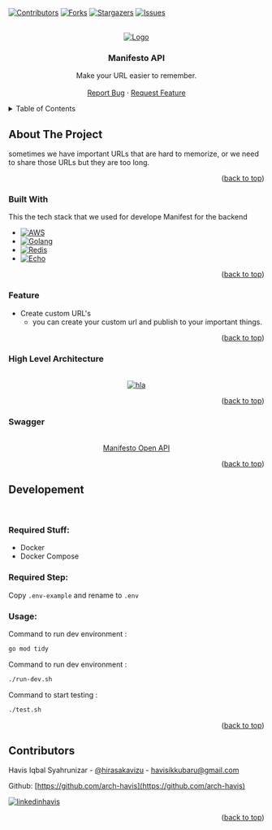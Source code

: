<!-- Improved compatibility of back to top link: See: https://github.com/othneildrew/Best-README-Template/pull/73 -->
<a name="readme-top"></a>
<!--
*** Thanks for checking out the Best-README-Template. If you have a suggestion
*** that would make this better, please fork the repo and create a pull request
*** or simply open an issue with the tag "enhancement".
*** Don't forget to give the project a star!
*** Thanks again! Now go create something AMAZING! :D
-->



<!-- PROJECT SHIELDS -->
<!--
*** I'm using markdown "reference style" links for readability.
*** Reference links are enclosed in brackets [ ] instead of parentheses ( ).
*** See the bottom of this document for the declaration of the reference variables
*** for contributors-url, forks-url, etc. This is an optional, concise syntax you may use.
*** https://www.markdownguide.org/basic-syntax/#reference-style-links
-->
[![Contributors][contributors-shield]][contributors-url]
[![Forks][forks-shield]][forks-url]
[![Stargazers][stars-shield]][stars-url]
[![Issues][issues-shield]][issues-url]



<!-- PROJECT LOGO -->
<br />
<div align="center">
  <a href="https://github.com/romodeus/manifesto-backend">
    <img src="https://i.ibb.co/LhhFrxd/Group-1.png" alt="Logo">
  </a>

  <h3 align="center">Manifesto API</h3>

  <p align="center">
    Make your URL easier to remember.
    <br />
    <br />
    <a href="https://github.com/romodeus/manifesto-backend/issues">Report Bug</a>
    ·
    <a href="https://github.com/romodeus/manifesto-backend/issues">Request Feature</a>
  </p>
</div>



<!-- TABLE OF CONTENTS -->
<details>
  <summary>Table of Contents</summary>
  <ol>
    <li>
      <a href="#about-the-project">About The Project</a>
      <ul>
        <li><a href="#built-with">Built With</a></li>
      </ul>
      <ul>
       <li><a href="#feature">Feature</a></li>
      </ul>
      <ul>
       <li><a href="#high-level-architecture">High Level Architecture</a></li>
      </ul>
      <ul>
        <li><a href="#swagger">Open API: Swagger</a></li>
      </ul>
    </li>
    <li>
        <a href="#developement">Developement</a>
        <ul>
            <li><a href="#required-stuff">Required Stuff</a></li>
        </ul>
        <ul>
            <li><a href="#required-step">Required Step</a></li>
        </ul>
        <ul>
            <li><a href="#usage">Usage</a></li>
        </ul>
    </li>
    <li><a href="#contributors">Contributors</a></li>
  
  </ol>
</details>



<!-- ABOUT THE PROJECT -->
## About The Project

sometimes we have important URLs that are hard to memorize, or we need to share those URLs but they are too long. 

<p align="right">(<a href="#readme-top">back to top</a>)</p>



### Built With

This the tech stack that we used for develope Manifest for the backend

* [![AWS][aws]][aws-url]
* [![Golang][golang]][golang-url]
* [![Redis][redis]][redis-url]
* [![Echo][echo]][echo-url]

<p align="right">(<a href="#readme-top">back to top</a>)</p>

<!-- FEATURE -->
### Feature
- Create custom URL's
    - you can create your custom url and publish to your important things.

<p align="right">(<a href="#readme-top">back to top</a>)</p>

<!-- HLA -->
### High Level Architecture

<br />
<div align="center">
  <a href="https://drive.google.com/file/d/1WlAkGL4msOUllDYRa2RahTGXCSUI8vzt/view?usp=sharing">
    <img src="https://i.ibb.co/8YF3C4S/Manifesto-HLA.jpg" alt="hla">
  </a>
</div>
<p align="right">(<a href="#readme-top">back to top</a>)</p>

<!-- Swagger -->
### Swagger

<br />
<div align="center">
  <a href="https://github.com/romodeus/manifesto-backend/blob/main/OpenAPI.json">
  Manifesto Open API
  </a>
</div>
<p align="right">(<a href="#readme-top">back to top</a>)</p>

<!-- Developement -->
## Developement

<br />

### Required Stuff:

- Docker
- Docker Compose

### Required Step:

Copy `.env-example` and rename to `.env`

### Usage:

Command to run dev environment :
```bash
go mod tidy
```

Command to run dev environment :
```bash
./run-dev.sh
```

Command to start testing :
```bash
./test.sh
```

<p align="right">(<a href="#readme-top">back to top</a>)</p>


<!-- Contributors -->
## Contributors

Havis Iqbal Syahrunizar - [@hirasakavizu](https://twitter.com/hirasakavizu) - havisikkubaru@gmail.com

Github: [https://github.com/arch-havis](https://github.com/arch-havis)

[![linkedinhavis][linkedinhavis-shield]][linkedinhavis-url]

<p align="right">(<a href="#readme-top">back to top</a>)</p>



<!-- MARKDOWN LINKS & IMAGES -->
<!-- https://www.markdownguide.org/basic-syntax/#reference-style-links -->

[contributors-shield]: https://img.shields.io/github/contributors/romodeus/manifesto-backend.svg?style=for-the-badge
[contributors-url]: https://github.com/romodeus/manifesto-backend/graphs/contributors

[forks-shield]: https://img.shields.io/github/forks/romodeus/manifesto-backend.svg?style=for-the-badge
[forks-url]: https://github.com/romodeus/manifesto-backend/network/members

[stars-shield]: https://img.shields.io/github/stars/romodeus/manifesto-backend.svg?style=for-the-badge
[stars-url]: https://github.com/romodeus/manifesto-backend/stargazers

[issues-shield]: https://img.shields.io/github/issues/romodeus/manifesto-backend.svg?style=for-the-badge
[issues-url]: https://github.com/romodeus/manifesto-backend/issues

[linkedinhavis-shield]: https://img.shields.io/badge/-LinkedIn-black.svg?style=for-the-badge&logo=linkedin&colorB=555
[linkedinhavis-url]: https://www.linkedin.com/in/havis-iqbal/


[echo]: https://img.shields.io/badge/Echo-gray?style=for-the-badge&logo=images/echo-logo&logoColor=00ADD8
[echo-url]: https://echo.labstack.com/

[s3]: https://img.shields.io/badge/S3-gray?style=for-the-badge&logo=amazons3&logoColor=569A31
[s3-url]: https://aws.amazon.com/s3/

[aws]: https://img.shields.io/badge/AWS-gray?style=for-the-badge&logo=amazonaws&logoColor=FF9900
[aws-url]: https://aws.amazon.com/

[golang]: https://img.shields.io/badge/golang-gray?style=for-the-badge&logo=go&logoColor=00ADD8
[golang-url]: https://go.dev/

[redis]: https://img.shields.io/badge/redis-gray?style=for-the-badge&logo=redis&logoColor=red
[redis-url]: https://redis.io/
